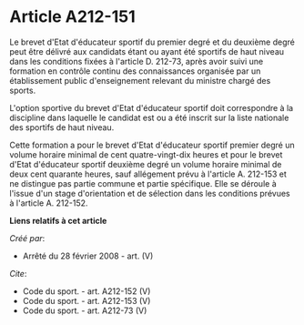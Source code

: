 # Article A212-151

Le brevet d'Etat d'éducateur sportif du premier degré et du deuxième degré peut être délivré aux candidats étant ou ayant été
sportifs de haut niveau dans les conditions fixées à l'article D. 212-73, après avoir suivi une formation en contrôle continu
des connaissances organisée par un établissement public d'enseignement relevant du ministre chargé des sports.

L'option sportive du brevet d'Etat d'éducateur sportif doit correspondre à la discipline dans laquelle le candidat est ou a
été inscrit sur la liste nationale des sportifs de haut niveau. 

Cette formation a pour le brevet d'Etat d'éducateur sportif premier degré un volume horaire minimal de cent quatre-vingt-dix
heures et pour le brevet d'Etat d'éducateur sportif deuxième degré un volume horaire minimal de deux cent quarante heures,
sauf allégement prévu à l'article A. 212-153 et ne distingue pas partie commune et partie spécifique. Elle se déroule à
l'issue d'un stage d'orientation et de sélection dans les conditions prévues à l'article A. 212-152.

**Liens relatifs à cet article**

_Créé par_:

  - Arrêté du 28 février 2008 - art. (V)

_Cite_:

  - Code du sport. - art. A212-152 (V)
  - Code du sport. - art. A212-153 (V)
  - Code du sport. - art. A212-73 (V)
